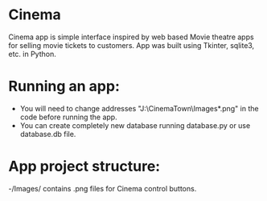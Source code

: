 # Cinema
Cinema app is simple interface inspired by web based Movie theatre apps for selling movie tickets to customers. App was built using Tkinter, sqlite3, etc. in Python.

# Running an app:
- You will need to change addresses "J:\CinemaTown\Images\*.png" in the code before running the app.
- You can create completely new database running database.py or use database.db file.

# App project structure:
-/Images/ contains .png files for Cinema control buttons.